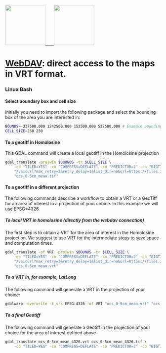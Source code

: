 <a href="https://www.isric.org" rel="isric.org"> <img src="https://www.isric.org/themes/custom/basic/logo.svg"  height="130"> &nbsp;&nbsp;&nbsp;&nbsp;&nbsp;
<a href="https://soilgrids.org" rel="soilgrids.org"> <img src="https://www.isric.org/sites/default/files/styles/gallery_big_image_900x700/public/SoilGrids_banner_web.png"  height="130">

# [WebDAV](https://files.isric.org/soilgrids/data/recent/): direct access to the maps in VRT format.

### Linux Bash
#### Select boundary box and cell size

Initially you need to import the following package and select the bounding box of the area you are interested in:

```Bash
BOUNDS=-337500.000 1242500.000 152500.000 527500.000 # Example bounding box (homolosine)
CELL_SIZE=250 250

```

#### To a geotiff in Homolosine
This GDAL command will create a local geotiff in the Homolosine projection

``` bash
gdal_translate -projwin $BOUNDS -tr $CELL_SIZE \
    -co "TILED=YES" -co "COMPRESS=DEFLATE" -co "PREDICTOR=2" -co "BIGTIFF=YES" \
    "/vsicurl?max_retry=3&retry_delay=1&list_dir=no&url=https://files.isric.org/soilgrids/latest/data/ocs_0-30cm_mean.vrt" \
    "ocs_0-5cm_mean.tif"
```

#### To a geotiff in a different projection
The following commands describe a workflow to obtain a VRT or a GeoTiff for an area of interest in a projection of your choice. In this example we will use EPSG=4326

##### To local VRT in homolosine (directly from the webdav connection)
The first step is to obtain a VRT for the area of interest in the Homolosine projection. We suggest to use VRT for the intermediate steps to save space and computation times.

``` bash
gdal_translate -of VRT -projwin $BOUNDS -tr $CELL_SIZE \
    -co "TILED=YES" -co "COMPRESS=DEFLATE" -co "PREDICTOR=2" -co "BIGTIFF=YES" \
    "/vsicurl?max_retry=3&retry_delay=1&list_dir=no&url=https://files.isric.org/soilgrids/latest/data/ocs_0-30cm_mean.vrt" \
    "ocs_0-5cm_mean.vrt"

```

##### To a VRT in, for example, LatLong
The following command will generate a VRT in the projection of your choice:

```bash
gdalwarp -overwrite -t_srs EPSG:4326 -of VRT "ocs_0-5cm_mean.vrt" "ocs_0-5cm_mean_4326.vrt"
```

##### To a final Geotiff
The following command will generate a Geotiff in the projection of your choice for the area of interest defined above

```bash
gdal_translate ocs_0-5cm_mean_4326.vrt ocs_0-5cm_mean_4326.tif \
    -co "TILED=YES" -co "COMPRESS=DEFLATE" -co "PREDICTOR=2" -co "BIGTIFF=YES"
```
